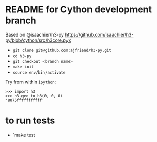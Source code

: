# README for Cython development branch

Based on @isaachier/h3-py https://github.com/isaachier/h3-py/blob/cython/src/h3core.pyx

- `git clone git@github.com:ajfriend/h3-py.git`
- `cd h3-py`
- `git checkout <branch name>`
- `make init`
- `source env/bin/activate`

Try from within `ipython`:

```
>>> import h3
>>> h3.geo_to_h3(0, 0, 0)
'8075fffffffffff'
```

# to run tests
- `make test
